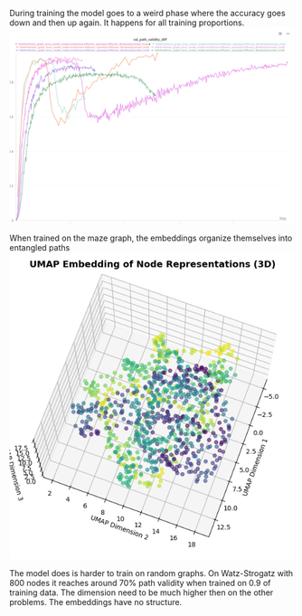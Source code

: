 During training the model goes to a weird phase where the accuracy goes down and then up again. It happens for all training proportions.
![Loss bumps](../images/loss_bumps.png)

When trained on the maze graph, the embeddings organize themselves into entangled paths
![Maze UMAP](../images/maze-umap.png)

The model does is harder to train on random graphs. On Watz-Strogatz with 800 nodes it reaches around 70% path validity when trained on 0.9 of training data. The dimension need to be much higher then on the other problems. The embeddings have no structure.